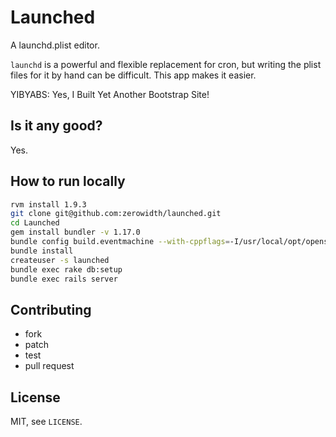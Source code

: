 # Launched

A launchd.plist editor.

`launchd` is a powerful and flexible replacement for cron, but writing the plist
files for it by hand can be difficult. This app makes it easier.

YIBYABS: Yes, I Built Yet Another Bootstrap Site!

## Is it any good?

Yes.

## How to run locally
```bash
rvm install 1.9.3
git clone git@github.com:zerowidth/launched.git
cd Launched
gem install bundler -v 1.17.0
bundle config build.eventmachine --with-cppflags=-I/usr/local/opt/openssl/include
bundle install
createuser -s launched
bundle exec rake db:setup
bundle exec rails server
```

## Contributing

* fork
* patch
* test
* pull request

## License

MIT, see `LICENSE`.
